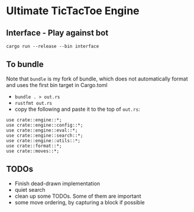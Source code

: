 # Ultimate TicTacToe Engine

## Interface - Play against bot
`cargo run --release --bin interface`

## To bundle
Note that `bundle` is my fork of bundle, which does not automatically format and uses the first
bin target in Cargo.toml

* `bundle . > out.rs`
* `rustfmt out.rs`
* copy the following and paste it to the top of `out.rs`:
```
use crate::engine::*;
use crate::engine::config::*;
use crate::engine::eval::*;
use crate::engine::search::*;
use crate::engine::utils::*;
use crate::format::*;
use crate::moves::*;
```

## TODOs

* Finish dead-drawn implementation
* quiet search
* clean up some TODOs. Some of them are important
* some move ordering, by capturing a block if possible